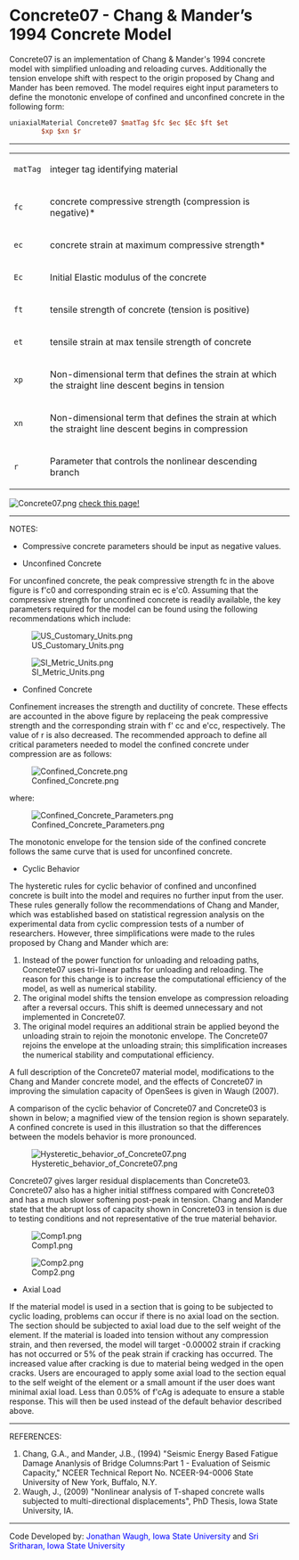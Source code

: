 # Concrete07 - Chang &amp; Mander’s 1994 Concrete Model

<p>Concrete07 is an implementation of Chang &amp; Mander's 1994 concrete
model with simplified unloading and reloading curves. Additionally the
tension envelope shift with respect to the origin proposed by Chang and
Mander has been removed. The model requires eight input parameters to
define the monotonic envelope of confined and unconfined concrete in the
following form:</p>

```tcl
uniaxialMaterial Concrete07 $matTag $fc $ec $Ec $ft $et
        $xp $xn $r
```
<hr />
<table>
<tbody>
<tr class="odd">
<td><code class="parameter-table-variable">matTag</code></td>
<td><p>integer tag identifying material</p></td>
</tr>
<tr class="even">
<td><code class="parameter-table-variable">fc</code></td>
<td><p>concrete compressive strength (compression is negative)*</p></td>
</tr>
<tr class="odd">
<td><code class="parameter-table-variable">ec</code></td>
<td><p>concrete strain at maximum compressive strength*</p></td>
</tr>
<tr class="even">
<td><code class="parameter-table-variable">Ec</code></td>
<td><p>Initial Elastic modulus of the concrete</p></td>
</tr>
<tr class="odd">
<td><code class="parameter-table-variable">ft</code></td>
<td><p>tensile strength of concrete (tension is positive)</p></td>
</tr>
<tr class="even">
<td><code class="parameter-table-variable">et</code></td>
<td><p>tensile strain at max tensile strength of concrete</p></td>
</tr>
<tr class="odd">
<td><code class="parameter-table-variable">xp</code></td>
<td><p>Non-dimensional term that defines the strain at which the
straight line descent begins in tension</p></td>
</tr>
<tr class="even">
<td><code class="parameter-table-variable">xn</code></td>
<td><p>Non-dimensional term that defines the strain at which the
straight line descent begins in compression</p></td>
</tr>
<tr class="odd">
<td><code class="parameter-table-variable">r</code></td>
<td><p>Parameter that controls the nonlinear descending branch</p></td>
</tr>
</tbody>
</table>
<p><img src="/OpenSeesRT/contrib/static/Concrete07.png" title="Concrete07.png"
alt="Concrete07.png" /> <a
href="http://opensees.berkeley.edu/OpenSees/manuals/usermanual/4055.htm">check
this page!</a></p>
<hr />
<p>NOTES:</p>
<ul>
<li>Compressive concrete parameters should be input as negative
values.</li>
</ul>
<ul>
<li>Unconfined Concrete</li>
</ul>
<p>For unconfined concrete, the peak compressive strength fc in the
above figure is f'c0 and corresponding strain ec is e'c0. Assuming that
the compressive strength for unconfined concrete is readily available,
the key parameters required for the model can be found using the
following recommendations which include:</p>
<figure>
<img src="/OpenSeesRT/contrib/static/US_Customary_Units.png" title="US_Customary_Units.png"
alt="US_Customary_Units.png" />
<figcaption aria-hidden="true">US_Customary_Units.png</figcaption>
</figure>
<figure>
<img src="/OpenSeesRT/contrib/static/SI_Metric_Units.png" title="SI_Metric_Units.png"
alt="SI_Metric_Units.png" />
<figcaption aria-hidden="true">SI_Metric_Units.png</figcaption>
</figure>
<ul>
<li>Confined Concrete</li>
</ul>
<p>Confinement increases the strength and ductility of concrete. These
effects are accounted in the above figure by replaceing the peak
compressive strength and the corresponding strain with f' cc and e'cc,
respectively. The value of r is also decreased. The recommended approach
to define all critical parameters needed to model the confined concrete
under compression are as follows:</p>
<figure>
<img src="/OpenSeesRT/contrib/static/Confined_Concrete.png" title="Confined_Concrete.png"
alt="Confined_Concrete.png" />
<figcaption aria-hidden="true">Confined_Concrete.png</figcaption>
</figure>
<p>where:</p>
<figure>
<img src="/OpenSeesRT/contrib/static/Confined_Concrete_Parameters.png"
title="Confined_Concrete_Parameters.png"
alt="Confined_Concrete_Parameters.png" />
<figcaption
aria-hidden="true">Confined_Concrete_Parameters.png</figcaption>
</figure>
<p>The monotonic envelope for the tension side of the confined concrete
follows the same curve that is used for unconfined concrete.</p>
<ul>
<li>Cyclic Behavior</li>
</ul>
<p>The hysteretic rules for cyclic behavior of confined and unconfined
concrete is built into the model and requires no further input from the
user. These rules generally follow the recommendations of Chang and
Mander, which was established based on statistical regression analysis
on the experimental data from cyclic compression tests of a number of
researchers. However, three simplifications were made to the rules
proposed by Chang and Mander which are:</p>
<ol>
<li>Instead of the power function for unloading and reloading paths,
Concrete07 uses tri-linear paths for unloading and reloading. The reason
for this change is to increase the computational efficiency of the
model, as well as numerical stability.</li>
<li>The original model shifts the tension envelope as compression
reloading after a reversal occurs. This shift is deemed unnecessary and
not implemented in Concrete07.</li>
<li>The original model requires an additional strain be applied beyond
the unloading strain to rejoin the monotonic envelope. The Concrete07
rejoins the envelope at the unloading strain; this simplification
increases the numerical stability and computational efficiency.</li>
</ol>
<p>A full description of the Concrete07 material model, modifications to
the Chang and Mander concrete model, and the effects of Concrete07 in
improving the simulation capacity of OpenSees is given in Waugh
(2007).</p>
<p>A comparison of the cyclic behavior of Concrete07 and Concrete03 is
shown in below; a magnified view of the tension region is shown
separately. A confined concrete is used in this illustration so that the
differences between the models behavior is more pronounced.</p>
<figure>
<img src="/OpenSeesRT/contrib/static/Hysteretic_behavior_of_Concrete07.png"
title="Hysteretic_behavior_of_Concrete07.png"
alt="Hysteretic_behavior_of_Concrete07.png" />
<figcaption
aria-hidden="true">Hysteretic_behavior_of_Concrete07.png</figcaption>
</figure>
<p>Concrete07 gives larger residual displacements than Concrete03.
Concrete07 also has a higher initial stiffness compared with Concrete03
and has a much slower softening post-peak in tension. Chang and Mander
state that the abrupt loss of capacity shown in Concrete03 in tension is
due to testing conditions and not representative of the true material
behavior.</p>
<figure>
<img src="/OpenSeesRT/contrib/static/Comp1.png" title="Comp1.png" alt="Comp1.png" />
<figcaption aria-hidden="true">Comp1.png</figcaption>
</figure>
<figure>
<img src="/OpenSeesRT/contrib/static/Comp2.png" title="Comp2.png" alt="Comp2.png" />
<figcaption aria-hidden="true">Comp2.png</figcaption>
</figure>
<ul>
<li>Axial Load</li>
</ul>
<p>If the material model is used in a section that is going to be
subjected to cyclic loading, problems can occur if there is no axial
load on the section. The section should be subjected to axial load due
to the self weight of the element. If the material is loaded into
tension without any compression strain, and then reversed, the model
will target -0.00002 strain if cracking has not occurred or 5% of the
peak strain if cracking has occurred. The increased value after cracking
is due to material being wedged in the open cracks. Users are encouraged
to apply some axial load to the section equal to the self weight of the
element or a small amount if the user does want minimal axial load. Less
than 0.05% of f'cAg is adequate to ensure a stable response. This will
then be used instead of the default behavior described above.</p>
<hr />
<p>REFERENCES:</p>
<ol>
<li>Chang, G.A., and Mander, J.B., (1994) "Seismic Energy Based Fatigue
Damage Ananlysis of Bridge Columns:Part 1 - Evaluation of Seismic
Capacity," NCEER Technical Report No. NCEER-94-0006 State University of
New York, Buffalo, N.Y.</li>
<li>Waugh, J., (2009) "Nonlinear analysis of T-shaped concrete walls
subjected to multi-directional displacements", PhD Thesis, Iowa State
University, IA.</li>
</ol>
<hr />
<p>Code Developed by: <span style="color:blue"> Jonathan Waugh,
Iowa State University </span> and <span style="color:blue">
Sri Sritharan, Iowa State University </span></p>
